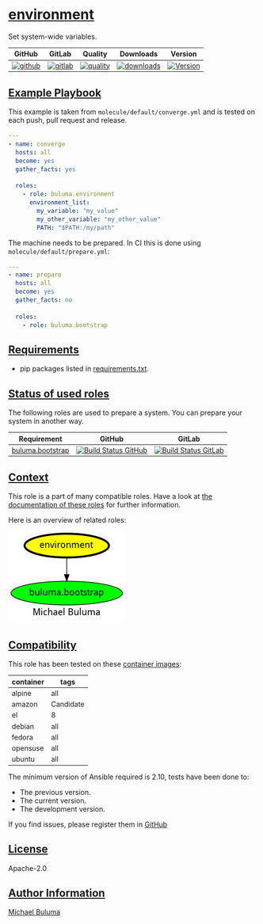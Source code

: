 # [environment](#environment)

Set system-wide variables.

|GitHub|GitLab|Quality|Downloads|Version|
|------|------|-------|---------|-------|
|[![github](https://github.com/buluma/ansible-role-environment/workflows/Ansible%20Molecule/badge.svg)](https://github.com/buluma/ansible-role-environment/actions)|[![gitlab](https://gitlab.com/buluma/ansible-role-environment/badges/main/pipeline.svg)](https://gitlab.com/buluma/ansible-role-environment)|[![quality](https://img.shields.io/ansible/quality/57878)](https://galaxy.ansible.com/buluma/environment)|[![downloads](https://img.shields.io/ansible/role/d/57878)](https://galaxy.ansible.com/buluma/environment)|[![Version](https://img.shields.io/github/release/buluma/ansible-role-environment.svg)](https://github.com/buluma/ansible-role-environment/releases/)|

## [Example Playbook](#example-playbook)

This example is taken from `molecule/default/converge.yml` and is tested on each push, pull request and release.
```yaml
---
- name: converge
  hosts: all
  become: yes
  gather_facts: yes

  roles:
    - role: buluma.environment
      environment_list:
        my_variable: "my_value"
        my_other_variable: "my_other_value"
        PATH: "$PATH:/my/path"
```

The machine needs to be prepared. In CI this is done using `molecule/default/prepare.yml`:
```yaml
---
- name: prepare
  hosts: all
  become: yes
  gather_facts: no

  roles:
    - role: buluma.bootstrap
```



## [Requirements](#requirements)

- pip packages listed in [requirements.txt](https://github.com/buluma/ansible-role-environment/blob/main/requirements.txt).

## [Status of used roles](#status-of-requirements)

The following roles are used to prepare a system. You can prepare your system in another way.

| Requirement | GitHub | GitLab |
|-------------|--------|--------|
|[buluma.bootstrap](https://galaxy.ansible.com/buluma/bootstrap)|[![Build Status GitHub](https://github.com/buluma/ansible-role-bootstrap/workflows/Ansible%20Molecule/badge.svg)](https://github.com/buluma/ansible-role-bootstrap/actions)|[![Build Status GitLab ](https://gitlab.com/buluma/ansible-role-bootstrap/badges/main/pipeline.svg)](https://gitlab.com/buluma/ansible-role-bootstrap)|

## [Context](#context)

This role is a part of many compatible roles. Have a look at [the documentation of these roles](https://buluma.co.ke/) for further information.

Here is an overview of related roles:

![dependencies](https://raw.githubusercontent.com/buluma/ansible-role-environment/png/requirements.png "Dependencies")

## [Compatibility](#compatibility)

This role has been tested on these [container images](https://hub.docker.com/u/buluma):

|container|tags|
|---------|----|
|alpine|all|
|amazon|Candidate|
|el|8|
|debian|all|
|fedora|all|
|opensuse|all|
|ubuntu|all|

The minimum version of Ansible required is 2.10, tests have been done to:

- The previous version.
- The current version.
- The development version.



If you find issues, please register them in [GitHub](https://github.com/buluma/ansible-role-environment/issues)

## [License](#license)

Apache-2.0

## [Author Information](#author-information)

[Michael Buluma](https://buluma.co.ke/)
